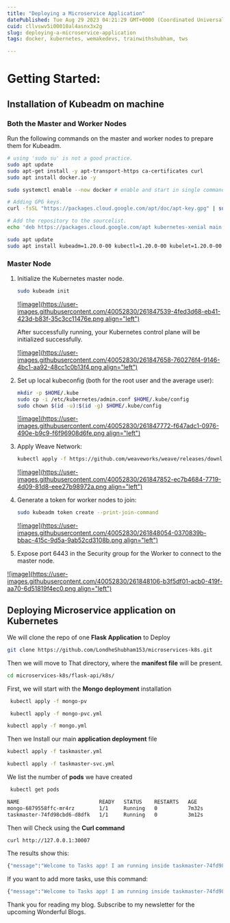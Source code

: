 ```yaml
---
title: "Deploying a Microservice Application"
datePublished: Tue Aug 29 2023 04:21:29 GMT+0000 (Coordinated Universal Time)
cuid: cllvswv5i00010al4asnx3x2g
slug: deploying-a-microservice-application
tags: docker, kubernetes, wemakedevs, trainwithshubham, tws

---
```


# Getting Started:

## Installation of Kubeadm on machine

### Both the Master and Worker Nodes

Run the following commands on the master and worker nodes to prepare them for Kubeadm.

```bash
# using 'sudo su' is not a good practice.
sudo apt update
sudo apt-get install -y apt-transport-https ca-certificates curl
sudo apt install docker.io -y

sudo systemctl enable --now docker # enable and start in single command.

# Adding GPG keys.
curl -fsSL "https://packages.cloud.google.com/apt/doc/apt-key.gpg" | sudo gpg --dearmor -o /etc/apt/trusted.gpg.d/kubernetes-archive-keyring.gpg

# Add the repository to the sourcelist.
echo 'deb https://packages.cloud.google.com/apt kubernetes-xenial main' | sudo tee /etc/apt/sources.list.d/kubernetes.list

sudo apt update 
sudo apt install kubeadm=1.20.0-00 kubectl=1.20.0-00 kubelet=1.20.0-00 -y
```

### Master Node

1. Initialize the Kubernetes master node.
    
    ```bash
    sudo kubeadm init
    ```
    
    [![image](https://user-images.githubusercontent.com/40052830/261847539-4fed3d68-eb41-423d-b83f-35c3cc11476e.png align="left")](https://user-images.githubusercontent.com/40052830/261847539-4fed3d68-eb41-423d-b83f-35c3cc11476e.png)
    
    After successfully running, your Kubernetes control plane will be initialized successfully.
    
    [![image](https://user-images.githubusercontent.com/40052830/261847658-760276f4-9146-4bc1-aa92-48cc1c0b13f4.png align="left")](https://user-images.githubusercontent.com/40052830/261847658-760276f4-9146-4bc1-aa92-48cc1c0b13f4.png)
    
2. Set up local kubeconfig (both for the root user and the average user):
    
    ```bash
    mkdir -p $HOME/.kube
    sudo cp -i /etc/kubernetes/admin.conf $HOME/.kube/config
    sudo chown $(id -u):$(id -g) $HOME/.kube/config
    ```
    
    [![image](https://user-images.githubusercontent.com/40052830/261847772-f647adc1-0976-490e-b9c9-f6f96908d6fe.png align="left")](https://user-images.githubusercontent.com/40052830/261847772-f647adc1-0976-490e-b9c9-f6f96908d6fe.png)
    
3. Apply Weave Network:
    
    ```bash
    kubectl apply -f https://github.com/weaveworks/weave/releases/download/v2.8.1/weave-daemonset-k8s.yaml
    ```
    
    [![image](https://user-images.githubusercontent.com/40052830/261847852-ec7b4684-7719-4d09-81d8-eee27b98972a.png align="left")](https://user-images.githubusercontent.com/40052830/261847852-ec7b4684-7719-4d09-81d8-eee27b98972a.png)
    
4. Generate a token for worker nodes to join:
    
    ```bash
    sudo kubeadm token create --print-join-command
    ```
    
    [![image](https://user-images.githubusercontent.com/40052830/261848054-0370839b-bbac-415c-9d5a-9ab52cd3108b.png align="left")](https://user-images.githubusercontent.com/40052830/261848054-0370839b-bbac-415c-9d5a-9ab52cd3108b.png)
    
5. Expose port 6443 in the Security group for the Worker to connect to the master node.
    

[![image](https://user-images.githubusercontent.com/40052830/261848106-b3f5df01-acb0-419f-aa70-6d51819f4ec0.png align="left")](https://user-images.githubusercontent.com/40052830/261848106-b3f5df01-acb0-419f-aa70-6d51819f4ec0.png)

## Deploying Microservice application on Kubernetes

We will clone the repo of one **Flask Application** to Deploy

```bash
git clone https://github.com/LondheShubham153/microservices-k8s.git
```

Then we will move to That directory, where the **manifest file** will be present.

```bash
cd microservices-k8s/flask-api/k8s/
```

First, we will start with the **Mongo deployment** installation

```bash
 kubectl apply -f mongo-pv

 kubectl apply -f mongo-pvc.yml

kubectl apply -f mongo.yml
```

Then we Install our main **application deployment** file

```bash
kubectl apply -f taskmaster.yml

kubectl apply -f taskmaster-svc.yml
```

We list the number of **pods** we have created

```bash
 kubectl get pods
```

```bash
NAME                          READY   STATUS    RESTARTS   AGE
mongo-6879558ffc-mr4rz        1/1     Running   0          7m32s
taskmaster-74fd98cbd6-d8dfk   1/1     Running   0          3m12s
```

Then will Check using the **Curl command**

```bash
curl http://127.0.0.1:30007
```

The results show this:

```bash
{"message":"Welcome to Tasks app! I am running inside taskmaster-74fd98cbd6-d8dfk pod!"}
```

If you want to add more tasks, use this command:

```bash
{"message":"Welcome to Tasks app! I am running inside taskmaster-74fd98cbd6-d8dfk pod!"}
```

Thank you for reading my blog. Subscribe to my newsletter for the upcoming Wonderful Blogs.